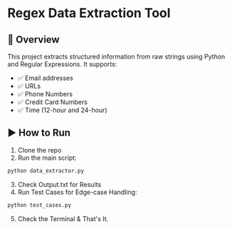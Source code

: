 # Regex Data Extraction Tool

## 📌 Overview
This project extracts structured information from raw strings using Python and Regular Expressions. It supports:
- ✅ Email addresses
- ✅ URLs
- ✅ Phone Numbers
- ✅ Credit Card Numbers
- ✅ Time (12-hour and 24-hour)

## ▶️ How to Run

1. Clone the repo
2. Run the main script:
```bash
python data_extractor.py
```
3. Check Output.txt for Results
4.  Run Test Cases for Edge-case Handling:
```bash
python test_cases.py
```
5. Check the Terminal & That's It.
